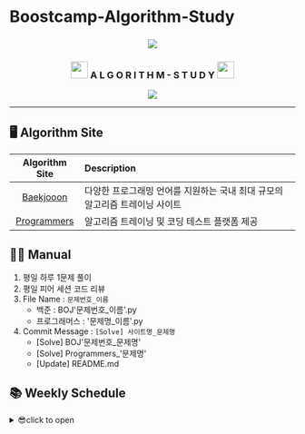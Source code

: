 # Boostcamp-Algorithm-Study

<div align="center">
  <h3><img src="https://user-images.githubusercontent.com/46666296/133788774-1bba4108-db05-4d35-88ac-e355f29040a0.png"/></h3>
  <h3><img src="https://acegif.com/wp-content/uploads/cat-typing-2.gif" height="30"/> A L G O R I T H M - S T U D Y <img src="https://media.giphy.com/media/aNqEFrYVnsS52/giphy.gif?cid=ecf05e47dpsjnrwcxxt71g4kywnpvxivofh5nszjjt0dimq7&rid=giphy.gif" height="30"/></h3>
  <img src="https://img.shields.io/badge/python-3670A0?style=for-the-badge&logo=python&logoColor=ffdd54"/>
</div>

--- 

## 🖥 Algorithm Site
| Algorithm Site | Description |
|:--------------:|:------------|
|[Baekjooon](https://www.acmicpc.net/) | 다양한 프로그래밍 언어를 지원하는 국내 최대 규모의 알고리즘 트레이닝 사이트 |
|[Programmers](https://programmers.co.kr/)| 알고리즘 트레이닝 및 코딩 테스트 플랫폼 제공 |

## 👨‍💻 Manual
1. 평일 하루 1문제 풀이
2. 평일 피어 세션 코드 리뷰
3. File Name : `문제번호_이름`
    - 백준 : BOJ'문제번호_이름'.py  
    - 프로그래머스 : '문제명_이름'.py
5. Commit Message : `[Solve] 사이트명_문제명`
    - [Solve] BOJ'문제번호_문제명' <!--띄어쓰기 X-->
    - [Solve] Programmers_'문제명' <!--띄어쓰기 X-->
    - [Update] README.md
## 📚 Weekly Schedule
<details>
<summary>😎click to open</summary>
<div markdown="1">

|Week| 월요일 | 화요일 | 수요일 | 목요일 | 금 |
|:--:|:-:|:-:|:-:|:-:|:-:|
|[Week 1](./Week/Week01/README.md)|||[뒤집기](https://www.acmicpc.net/problem/1439)|
</details>
  
